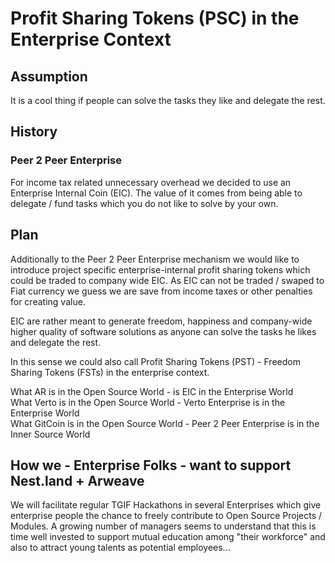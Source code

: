 # Profit Sharing Tokens (PSC) in the Enterprise Context

## Assumption
It is a cool thing if people can solve the tasks they like and delegate the rest.

## History
### Peer 2 Peer Enterprise  
For income tax related unnecessary overhead we decided to use an Enterprise Internal Coin (EIC). The value of it comes from being able to delegate / fund tasks which you do not like to solve by your own.

## Plan
Additionally to the Peer 2 Peer Enterprise mechanism we would like to introduce project specific enterprise-internal profit sharing tokens which could be traded to 
company wide EIC. As EIC can not be traded / swaped to Fiat currency we guess we are save from income taxes or other penalties for creating value. 

EIC are rather meant to generate freedom, happiness and company-wide higher quality of software solutions as anyone can solve the tasks he likes and delegate the rest. 

In this sense we could also call Profit Sharing Tokens (PST) - Freedom Sharing Tokens (FSTs) in the enterprise context.

What AR is in the Open Source World - is EIC in the Enterprise World  
What Verto is in the Open Source World - Verto Enterprise is in the Enterprise World  
What GitCoin is in the Open Source World - Peer 2 Peer Enterprise is in the Inner Source World  


## How we - Enterprise Folks - want to support Nest.land + Arweave
We will facilitate regular TGIF Hackathons in several Enterprises which give enterprise people the chance to freely contribute to Open Source Projects / Modules.
A growing number of managers seems to understand that this is time well invested to support mutual education among "their workforce" and also to attract young talents as potential employees...
